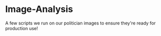 Image-Analysis
==============

A few scripts we run on our politician images to ensure they're ready for production use!
